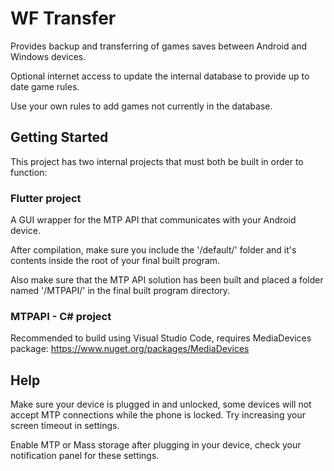 # WF Transfer

Provides backup and transferring of games saves between Android and Windows devices.

Optional internet access to update the internal database to provide up to date game rules.

Use your own rules to add games not currently in the database.

## Getting Started

This project has two internal projects that must both be built in order to function:

### Flutter project

A GUI wrapper for the MTP API that communicates with your Android device. 

After compilation, make sure you include the '/default/' folder and it's contents inside the root of your final built program.

Also make sure that the MTP API solution has been built and placed a folder named '/MTPAPI/' in the final built program directory.

### MTPAPI - C# project

Recommended to build using Visual Studio Code, requires MediaDevices package: https://www.nuget.org/packages/MediaDevices

## Help

Make sure your device is plugged in and unlocked, some devices will not accept MTP connections while the phone is locked. Try increasing your screen timeout in settings.

Enable MTP or Mass storage after plugging in your device, check your notification panel for these settings.
